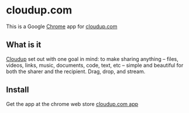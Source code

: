 # cloudup.com

This is a Google [Chrome](https://www.google.com/intl/en/chrome/browser/) app for [cloudup.com](http://cloudup.com/dashboard)

## What is it

[Cloudup](https://cloudup.com/dashboard) set out with one goal in mind: to make sharing anything – files, videos, links, music, documents, code, text, etc – simple and beautiful for both the sharer and the recipient. Drag, drop, and stream.

## Install

Get the app at the chrome web store [cloudup.com app](https://chrome.google.com/webstore/detail/...)

